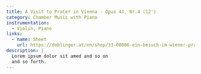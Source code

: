```yaml
---
title: A Visit to Prater in Vienna - Opus 43, Nr.4 (12')
category: Chamber Music with Piano
instrumentation:
  - Violin, Piano
links:
  - name: Sheet
    url: https://doblinger.at/en/shop/33-00006-ein-besuch-im-wiener-prater-290853?srsltid=AfmBOopQig_VDJ_5gkVONUDwOw2GxFDxUy6i85IgSxz8KpTdhrZz56Qo#attr=283035,283036,283034
description: |
  Lorem ipsum dolor sit amed and so on
  and so forth.
---
```

